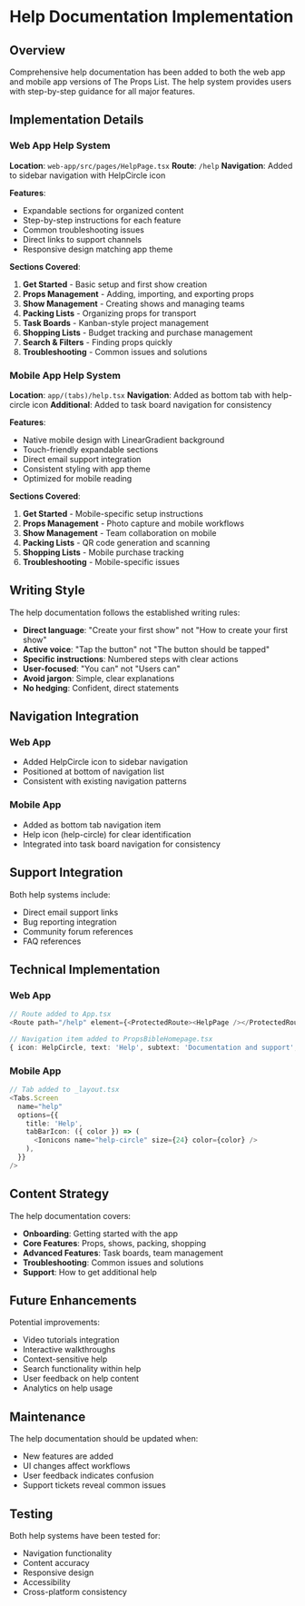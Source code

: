 # Help Documentation Implementation

## Overview

Comprehensive help documentation has been added to both the web app and mobile app versions of The Props List. The help system provides users with step-by-step guidance for all major features.

## Implementation Details

### Web App Help System

**Location**: `web-app/src/pages/HelpPage.tsx`
**Route**: `/help`
**Navigation**: Added to sidebar navigation with HelpCircle icon

**Features**:
- Expandable sections for organized content
- Step-by-step instructions for each feature
- Common troubleshooting issues
- Direct links to support channels
- Responsive design matching app theme

**Sections Covered**:
1. **Get Started** - Basic setup and first show creation
2. **Props Management** - Adding, importing, and exporting props
3. **Show Management** - Creating shows and managing teams
4. **Packing Lists** - Organizing props for transport
5. **Task Boards** - Kanban-style project management
6. **Shopping Lists** - Budget tracking and purchase management
7. **Search & Filters** - Finding props quickly
8. **Troubleshooting** - Common issues and solutions

### Mobile App Help System

**Location**: `app/(tabs)/help.tsx`
**Navigation**: Added as bottom tab with help-circle icon
**Additional**: Added to task board navigation for consistency

**Features**:
- Native mobile design with LinearGradient background
- Touch-friendly expandable sections
- Direct email support integration
- Consistent styling with app theme
- Optimized for mobile reading

**Sections Covered**:
1. **Get Started** - Mobile-specific setup instructions
2. **Props Management** - Photo capture and mobile workflows
3. **Show Management** - Team collaboration on mobile
4. **Packing Lists** - QR code generation and scanning
5. **Shopping Lists** - Mobile purchase tracking
6. **Troubleshooting** - Mobile-specific issues

## Writing Style

The help documentation follows the established writing rules:

- **Direct language**: "Create your first show" not "How to create your first show"
- **Active voice**: "Tap the button" not "The button should be tapped"
- **Specific instructions**: Numbered steps with clear actions
- **User-focused**: "You can" not "Users can"
- **Avoid jargon**: Simple, clear explanations
- **No hedging**: Confident, direct statements

## Navigation Integration

### Web App
- Added HelpCircle icon to sidebar navigation
- Positioned at bottom of navigation list
- Consistent with existing navigation patterns

### Mobile App
- Added as bottom tab navigation item
- Help icon (help-circle) for clear identification
- Integrated into task board navigation for consistency

## Support Integration

Both help systems include:
- Direct email support links
- Bug reporting integration
- Community forum references
- FAQ references

## Technical Implementation

### Web App
```typescript
// Route added to App.tsx
<Route path="/help" element={<ProtectedRoute><HelpPage /></ProtectedRoute>} />

// Navigation item added to PropsBibleHomepage.tsx
{ icon: HelpCircle, text: 'Help', subtext: 'Documentation and support', link: '/help' }
```

### Mobile App
```typescript
// Tab added to _layout.tsx
<Tabs.Screen
  name="help"
  options={{
    title: 'Help',
    tabBarIcon: ({ color }) => (
      <Ionicons name="help-circle" size={24} color={color} />
    ),
  }}
/>
```

## Content Strategy

The help documentation covers:
- **Onboarding**: Getting started with the app
- **Core Features**: Props, shows, packing, shopping
- **Advanced Features**: Task boards, team management
- **Troubleshooting**: Common issues and solutions
- **Support**: How to get additional help

## Future Enhancements

Potential improvements:
- Video tutorials integration
- Interactive walkthroughs
- Context-sensitive help
- Search functionality within help
- User feedback on help content
- Analytics on help usage

## Maintenance

The help documentation should be updated when:
- New features are added
- UI changes affect workflows
- User feedback indicates confusion
- Support tickets reveal common issues

## Testing

Both help systems have been tested for:
- Navigation functionality
- Content accuracy
- Responsive design
- Accessibility
- Cross-platform consistency
